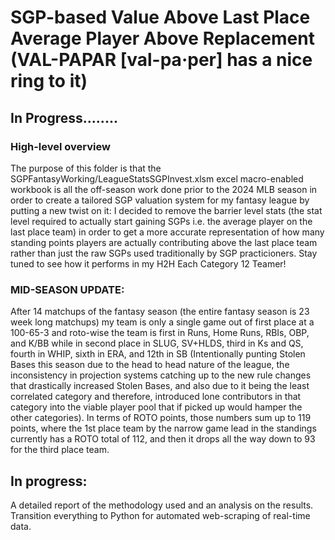 # SGP-based Value Above Last Place Average Player Above Replacement (VAL-PAPAR [val-pa·per] has a nice ring to it)

## In Progress........
### High-level overview
The purpose of this folder is that the SGPFantasyWorking/LeagueStatsSGPInvest.xlsm excel macro-enabled workbook is all the off-season work done prior to the 2024 MLB season in order to create a tailored SGP valuation system for my fantasy league by putting a new twist on it: I decided to remove the barrier level stats (the stat level required to actually start gaining SGPs i.e. the average player on the last place team) in order to get a more accurate representation of how many standing points players are actually contributing above the last place team rather than just the raw SGPs used traditionally by SGP practicioners.  Stay tuned to see how it performs in my H2H Each Category 12 Teamer!


### MID-SEASON UPDATE: 
After 14 matchups of the fantasy season (the entire fantasy season is 23 week long matchups) my team is only a single game out of first place at a 100-65-3 and roto-wise the team is first in Runs, Home Runs, RBIs, OBP, and K/BB while in second place in SLUG, SV+HLDS, third in Ks and QS, fourth in WHIP, sixth in ERA, and 12th in SB (Intentionally punting Stolen Bases this season due to the head to head nature of the league, the inconsistency in projection systems catching up to the new rule changes that drastically increased Stolen Bases, and also due to it being the least correlated category and therefore, introduced lone contributors in that category into the viable player pool that if picked up would hamper the other categories).  In terms of ROTO points, those numbers sum up to 119 points, where the 1st place team by the narrow game lead in the standings currently has a ROTO total of 112, and then it drops all the way down to 93 for the third place team.   


## In progress:  
A detailed report of the methodology used and an analysis on the results.  Transition everything to Python for automated web-scraping of real-time data.

